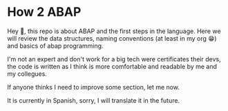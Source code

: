 # How 2 ABAP

Hey 👋, this repo is about ABAP and the first steps in the language.
Here we will review the data structures, naming conventions (at least in my org 😁) and basics of abap programming.

I'm not an expert and don't work for a big tech were certificates their devs, the code is written as I think is more comfortable and readable by me and my collegues.

If anyone thinks I need to improve some section, let me now.

It is currently in Spanish, sorry, I will translate it in the future.
